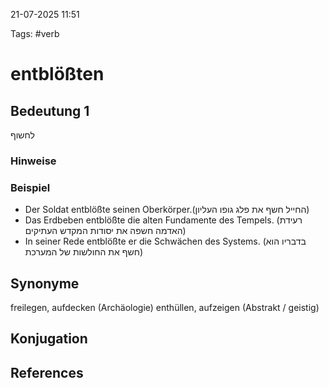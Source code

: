 
21-07-2025 11:51


Tags: #verb

# entblößten


## Bedeutung 1
לחשוף 

### Hinweise


### Beispiel
- Der Soldat entblößte seinen Oberkörper.(החייל חשף את פלג גופו העליון)
- Das Erdbeben entblößte die alten Fundamente des Tempels. (רעידת האדמה חשפה את יסודות המקדש העתיקים)
- In seiner Rede entblößte er die Schwächen des Systems. (בדבריו הוא חשף את החולשות של המערכת)

## Synonyme
freilegen, aufdecken (Archäologie)
enthüllen, aufzeigen (Abstrakt / geistig)
## Konjugation


## References
